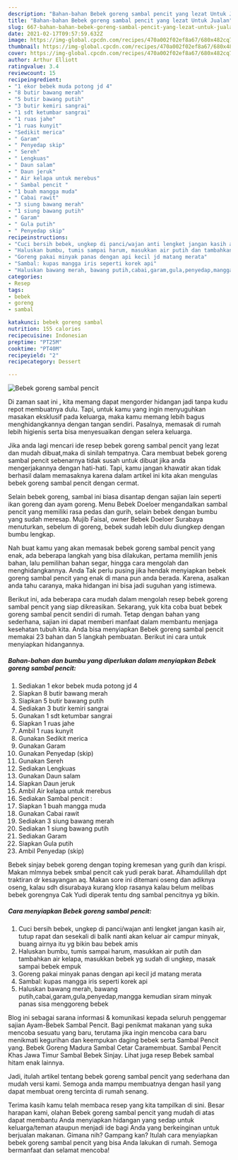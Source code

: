 ```yaml
---
description: "Bahan-bahan Bebek goreng sambal pencit yang lezat Untuk Jualan"
title: "Bahan-bahan Bebek goreng sambal pencit yang lezat Untuk Jualan"
slug: 667-bahan-bahan-bebek-goreng-sambal-pencit-yang-lezat-untuk-jualan
date: 2021-02-17T09:57:59.632Z
image: https://img-global.cpcdn.com/recipes/470a002f02ef8a67/680x482cq70/bebek-goreng-sambal-pencit-foto-resep-utama.jpg
thumbnail: https://img-global.cpcdn.com/recipes/470a002f02ef8a67/680x482cq70/bebek-goreng-sambal-pencit-foto-resep-utama.jpg
cover: https://img-global.cpcdn.com/recipes/470a002f02ef8a67/680x482cq70/bebek-goreng-sambal-pencit-foto-resep-utama.jpg
author: Arthur Elliott
ratingvalue: 3.4
reviewcount: 15
recipeingredient:
- "1 ekor bebek muda potong jd 4"
- "8 butir bawang merah"
- "5 butir bawang putih"
- "3 butir kemiri sangrai"
- "1 sdt ketumbar sangrai"
- "1 ruas jahe"
- "1 ruas kunyit"
- "Sedikit merica"
- " Garam"
- " Penyedap skip"
- " Sereh"
- " Lengkuas"
- " Daun salam"
- " Daun jeruk"
- " Air kelapa untuk merebus"
- " Sambal pencit "
- "1 buah mangga muda"
- " Cabai rawit"
- "3 siung bawang merah"
- "1 siung bawang putih"
- " Garam"
- " Gula putih"
- " Penyedap skip"
recipeinstructions:
- "Cuci bersih bebek, ungkep di panci/wajan anti lengket jangan kasih air, tutup rapat dan sesekali di balik nanti akan keluar air campur minyak, buang airnya itu yg bikin bau bebek amis"
- "Haluskan bumbu, tumis sampai harum, masukkan air putih dan tambahkan air kelapa, masukkan bebek yg sudah di ungkep, masak sampai bebek empuk"
- "Goreng pakai minyak panas dengan api kecil jd matang merata"
- "Sambal: kupas mangga iris seperti korek api"
- "Haluskan bawang merah, bawang putih,cabai,garam,gula,penyedap,mangga kemudian siram minyak panas sisa menggoreng bebek"
categories:
- Resep
tags:
- bebek
- goreng
- sambal

katakunci: bebek goreng sambal 
nutrition: 155 calories
recipecuisine: Indonesian
preptime: "PT25M"
cooktime: "PT40M"
recipeyield: "2"
recipecategory: Dessert

---
```



![Bebek goreng sambal pencit](https://img-global.cpcdn.com/recipes/470a002f02ef8a67/680x482cq70/bebek-goreng-sambal-pencit-foto-resep-utama.jpg)

Di zaman  saat ini , kita memang dapat mengorder hidangan jadi tanpa kudu repot membuatnya dulu. Tapi, untuk kamu yang ingin menyuguhkan masakan eksklusif pada keluarga, maka kamu memang lebih bagus menghidangkannya dengan tangan sendiri. Pasalnya, memasak di rumah lebih higienis serta bisa menyesuaikan dengan selera keluarga.

Jika anda lagi mencari ide resep bebek goreng sambal pencit yang lezat dan mudah dibuat,maka di sinilah tempatnya. Cara membuat bebek goreng sambal pencit  sebenarnya tidak susah untuk dibuat jika anda mengerjakannya dengan hati-hati. Tapi, kamu jangan khawatir akan tidak berhasil dalam memasaknya 
karena dalam artikel ini kita akan mengulas bebek goreng sambal pencit dengan cermat.  

Selain bebek goreng, sambal ini biasa disantap dengan sajian lain seperti ikan goreng dan ayam goreng. Menu Bebek Doeloer mengandalkan sambal pencit yang memiliki rasa pedas dan gurih, selain bebek dengan bumbu yang sudah meresap. Mujib Faisal, owner Bebek Doeloer Surabaya menuturkan, sebelum di goreng, bebek sudah lebih dulu diungkep dengan bumbu lengkap.

Nah buat kamu yang akan memasak bebek goreng sambal pencit yang enak, ada beberapa langkah yang bisa dilakukan, pertama memilih jenis bahan, lalu pemilihan bahan segar, hingga cara mengolah dan menghidangkannya. Anda Tak perlu pusing jika hendak menyiapkan bebek goreng sambal pencit yang enak di mana pun anda berada. Karena, asalkan anda  tahu caranya, maka hidangan ini bisa jadi suguhan yang istimewa.

Berikut ini, ada beberapa cara mudah dalam mengolah resep bebek goreng sambal pencit yang siap dikreasikan. Sekarang, yuk kita coba buat bebek goreng sambal pencit sendiri di rumah. Tetap dengan bahan yang sederhana, sajian ini dapat memberi manfaat dalam membantu menjaga kesehatan tubuh kita. Anda bisa menyiapkan Bebek goreng sambal pencit memakai 23 bahan dan 5 langkah pembuatan. Berikut ini cara untuk menyiapkan hidangannya.

<!--inarticleads1-->

##### Bahan-bahan dan bumbu yang diperlukan dalam menyiapkan Bebek goreng sambal pencit:

1. Sediakan 1 ekor bebek muda potong jd 4
1. Siapkan 8 butir bawang merah
1. Siapkan 5 butir bawang putih
1. Sediakan 3 butir kemiri sangrai
1. Gunakan 1 sdt ketumbar sangrai
1. Siapkan 1 ruas jahe
1. Ambil 1 ruas kunyit
1. Gunakan Sedikit merica
1. Gunakan  Garam
1. Gunakan  Penyedap (skip)
1. Gunakan  Sereh
1. Sediakan  Lengkuas
1. Gunakan  Daun salam
1. Siapkan  Daun jeruk
1. Ambil  Air kelapa untuk merebus
1. Sediakan  Sambal pencit :
1. Siapkan 1 buah mangga muda
1. Gunakan  Cabai rawit
1. Sediakan 3 siung bawang merah
1. Sediakan 1 siung bawang putih
1. Sediakan  Garam
1. Siapkan  Gula putih
1. Ambil  Penyedap (skip)


Bebek sinjay bebek goreng dengan toping kremesan yang gurih dan krispi. Makan mlmnya bebek smbal pencit cak yudi perak barat. Alhamdulillah dpt traktiran dr kesayangan aq. Makan sore ini ditemani oseng dan adiknya oseng, kalau sdh disurabaya kurang klop rasanya kalau belum melibas bebek gorengnya Cak Yudi diperak tentu dng sambal pencitnya yg bikin. 

<!--inarticleads2-->

##### Cara menyiapkan Bebek goreng sambal pencit:

1. Cuci bersih bebek, ungkep di panci/wajan anti lengket jangan kasih air, tutup rapat dan sesekali di balik nanti akan keluar air campur minyak, buang airnya itu yg bikin bau bebek amis
1. Haluskan bumbu, tumis sampai harum, masukkan air putih dan tambahkan air kelapa, masukkan bebek yg sudah di ungkep, masak sampai bebek empuk
1. Goreng pakai minyak panas dengan api kecil jd matang merata
1. Sambal: kupas mangga iris seperti korek api
1. Haluskan bawang merah, bawang putih,cabai,garam,gula,penyedap,mangga kemudian siram minyak panas sisa menggoreng bebek


Blog ini sebagai sarana informasi &amp; komunikasi kepada seluruh penggemar sajian Ayam-Bebek Sambal Pencit. Bagi penikmat makanan yang suka mencoba sesuatu yang baru, terutama jika ingin mencoba cara baru menikmati kegurihan dan keempukan daging bebek serta Sambal Pencit yang. Bebek Goreng Madura Sambal Cetar Caramembuat. Sambal Pencit Khas Jawa Timur Sambal Bebek Sinjay. Lihat juga resep Bebek sambal hitam enak lainnya. 

Jadi, itulah artikel tentang  bebek goreng sambal pencit  yang sederhana dan mudah versi kami. Semoga anda mampu membuatnya dengan hasil yang dapat membuat oreng tercinta di rumah senang. 

Terima kasih kamu telah membaca resep yang kita tampilkan di sini. Besar harapan kami, olahan  Bebek goreng sambal pencit yang mudah di atas dapat membantu Anda menyiapkan hidangan yang sedap untuk keluarga/teman ataupun menjadi ide bagi Anda yang berkeinginan untuk berjualan makanan. Gimana nih? Gampang kan? Itulah cara menyiapkan bebek goreng sambal pencit yang bisa Anda lakukan di rumah. Semoga bermanfaat dan selamat mencoba!

